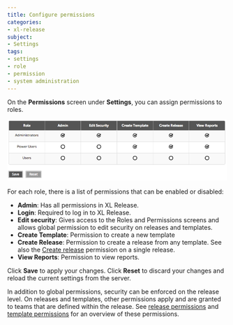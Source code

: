 ```yaml
---
title: Configure permissions
categories:
- xl-release
subject:
- Settings
tags:
- settings
- role
- permission
- system administration
---
```


On the **Permissions** screen under **Settings**, you can assign permissions to roles.

![Permissions](../images/global-permissions.png)

For each role, there is a list of permissions that can be enabled or disabled:

* **Admin**: Has all permissions in XL Release.
* **Login**: Required to log in to XL Release.
* **Edit security**: Gives access to the Roles and Permissions screens and allows global permission to edit security on releases and templates.
* **Create Template**: Permission to create a new template
* **Create Release**: Permission to create a release from any template. See also the [Create release](/xl-release/how-to/configure-permissions-for-a-release.html) permission on a single release.
* **View Reports**: Permission to view reports.

Click **Save** to apply your changes. Click **Reset** to discard your changes and reload the current settings from the server.

In addition to global permissions, security can be enforced on the release level. On releases and templates, other permissions apply and are granted to teams that are defined within the release. See [release permissions](/xl-release/how-to/configure-permissions-for-a-release.html) and [template permissions](/xl-release/how-to/create-a-release-template.html#template-permissions) for an overview of these permissions.
